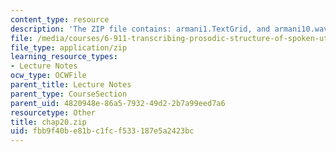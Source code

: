 ```yaml
---
content_type: resource
description: 'The ZIP file contains: armani1.TextGrid, and armani10.wav files.'
file: /media/courses/6-911-transcribing-prosodic-structure-of-spoken-utterances-with-tobi-january-iap-2006/fbb9f40be81bc1fcf533187e5a2423bc_chap20.zip
file_type: application/zip
learning_resource_types:
- Lecture Notes
ocw_type: OCWFile
parent_title: Lecture Notes
parent_type: CourseSection
parent_uid: 4820948e-86a5-7932-49d2-2b7a99eed7a6
resourcetype: Other
title: chap20.zip
uid: fbb9f40b-e81b-c1fc-f533-187e5a2423bc
---
```

